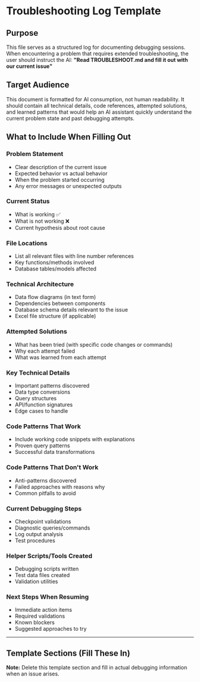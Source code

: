 # Troubleshooting Log Template

## Purpose
This file serves as a structured log for documenting debugging sessions. When encountering a problem that requires extended troubleshooting, the user should instruct the AI: **"Read TROUBLESHOOT.md and fill it out with our current issue"**

## Target Audience
This document is formatted for AI consumption, not human readability. It should contain all technical details, code references, attempted solutions, and learned patterns that would help an AI assistant quickly understand the current problem state and past debugging attempts.

## What to Include When Filling Out

### Problem Statement
- Clear description of the current issue
- Expected behavior vs actual behavior
- When the problem started occurring
- Any error messages or unexpected outputs

### Current Status
- What is working ✅
- What is not working ❌
- Current hypothesis about root cause

### File Locations
- List all relevant files with line number references
- Key functions/methods involved
- Database tables/models affected

### Technical Architecture
- Data flow diagrams (in text form)
- Dependencies between components
- Database schema details relevant to the issue
- Excel file structure (if applicable)

### Attempted Solutions
- What has been tried (with specific code changes or commands)
- Why each attempt failed
- What was learned from each attempt

### Key Technical Details
- Important patterns discovered
- Data type conversions
- Query structures
- API/function signatures
- Edge cases to handle

### Code Patterns That Work
- Include working code snippets with explanations
- Proven query patterns
- Successful data transformations

### Code Patterns That Don't Work
- Anti-patterns discovered
- Failed approaches with reasons why
- Common pitfalls to avoid

### Current Debugging Steps
- Checkpoint validations
- Diagnostic queries/commands
- Log output analysis
- Test procedures

### Helper Scripts/Tools Created
- Debugging scripts written
- Test data files created
- Validation utilities

### Next Steps When Resuming
- Immediate action items
- Required validations
- Known blockers
- Suggested approaches to try

---

## Template Sections (Fill These In)

**Note:** Delete this template section and fill in actual debugging information when an issue arises.
